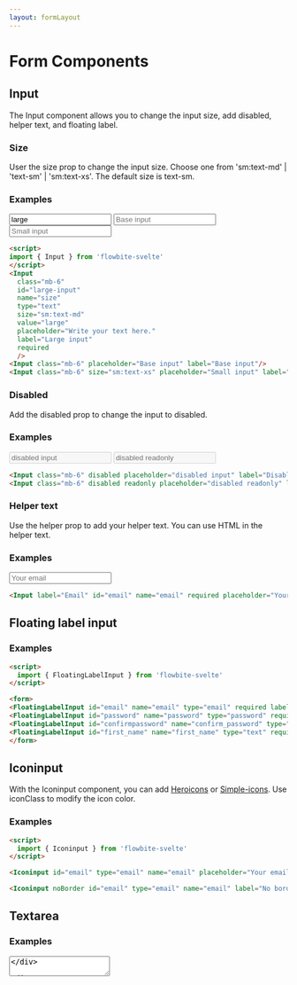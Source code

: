 ```yaml
---
layout: formLayout
---
```


<script>
import { Input, Iconinput, FloatingLabelInput, Toggle, Textarea, Select, Fileupload, Radio, SingleCheckbox, Checkbox, Table, TableDefaultRow } from '$lib/index'
import { AtSymbolIconSolid , MailIconOutline } from '@codewithshin/svelte-heroicons'
import componentProps1 from '../props/Input.json'
export let items1 = componentProps1.props
import componentProps2 from '../props/Iconinput.json'
export let items2 = componentProps2.props
import componentProps3 from '../props/FloatingLabelInput.json'
export let items3 = componentProps3.props
import componentProps4 from '../props/Toggle.json'
export let items4 = componentProps4.props
import componentProps5 from '../props/Textarea.json'
export let items5 = componentProps5.props
import componentProps6 from '../props/Select.json'
export let items6 = componentProps6.props
import componentProps7 from '../props/Fileupload.json'
export let items7 = componentProps7.props
import componentProps8 from '../props/Radio.json'
export let items8 = componentProps8.props
import componentProps9 from '../props/SingleCheckbox.json'
export let items9 = componentProps9.props
import componentProps10 from '../props/Checkbox.json'
export let items10 = componentProps10.props

let propHeader = ['Name', 'Type', 'Default']
// console.log(items)
let divClass='w-full relative overflow-x-auto shadow-md sm:rounded-lg'


let props = {
  name: 'toggle-example',
  id: 'toggle-example',
  label: 'Toggle me',
  checked: false,
  disabled: false
};
let props2 = {
  name: 'toggle-example-checked',
  id: 'toggle-example-checked',
  label: 'Toggle me (checked)',
  checked: true,
  disabled: false
};
let props3 = {
  name: 'toggle-example-disabled',
  id: 'toggle-example-disabled',
  label: 'Toggle me (disabled)',
  checked: false,
  disabled: true
};
let textareaprops = {
  id: 'message',
  name: 'message',
  label: 'Your message',
  rows: 4,
  placeholder: 'Leave a comment...',
};

let selectprops = {
  id : 'countries',
	name : 'country',
	label : 'Select your country',
}
let selected;
let fileuploadprops = {
  id : 'user_avatar',
	label : 'Upload file'
}
let fileuploadprops2 = {
  id : 'user_avatar',
  label : 'Upload file',
  helper : 'A profile picture is useful to confirm your are logged into your account'
}
let radiooptions = [
  {
    id: 'country-option-1',
    value: 'USA',
    checked: true,
    label: 'United States'
  },
  {
    id: 'country-option-2',
    label: 'Germany',
    value: 'Germany'
  },
  {
    id: 'country-option-3',
    label: 'Spain (disabled)',
    value: 'Spain',
    disabled: true
  }
];

let radioname='countries'

let legend = 'Checkbox variants';
let checkboxOptions= [
  {
    id: 'checkbox-1',
    checked: true,
    label:
      'I agree to the <a href="#" class="text-blue-600 hover:underline dark:text-blue-500">terms and conditions</a>'
  },
  {
    id: 'checkbox-2',
    label: 'I want to get promotional offers'
  },
  {
    id: 'checkbox-3',
    label: 'Eligible for international shipping (disabled)',
    disabled: true
  },
  {
    id: 'checkbox-4',
    label: 'Free shipping via Flowbite',
    helper:
      "For orders shipped from Flowbite from <span class='font-medium'>€ 25</span> in books or <span>€ 29</span> on other categories</span>"
  }
]

</script>

<h1 class="text-3xl w-full dark:text-white pt-16">Form Components</h1>

<h2 class="text-2xl w-full dark:text-white py-4">Input</h2>

<p class="dark:text-white py-4 text-lg">The Input component allows you to change the input size, add disabled, helper text, and floating label.</p>

<h3 class="text-xl w-full dark:text-white py-8">Size</h3>

<p class="dark:text-white py-4 text-lg">User the size prop to change the input size. Choose one from 'sm:text-md' | 'text-sm' | 'sm:text-xs'. The default size is text-sm.</p>

<h3 class="text-xl w-full dark:text-white py-4">Examples</h3>

<div class="rounded-xl w-full my-4 mx-auto bg-gradient-to-r bg-white dark:bg-gray-900 border border-gray-200 dark:border-gray-700 p-2 sm:p-6">
<Input class="mb-6"
  id="large-input"
  name="size"
  type="text"
  size="sm:text-md"
  value="large"
  placeholder="Write your text here."
  label="Large input"
  required
  />
<Input class="mb-6" placeholder="Base input" label="Base input"/>
<Input class="mb-6" size="sm:text-xs" placeholder="Small input" label="Small input"/>
</div>

```html
<script>
import { Input } from 'flowbite-svelte'
</script>
<Input
  class="mb-6"
  id="large-input"
  name="size"
  type="text"
  size="sm:text-md"
  value="large"
  placeholder="Write your text here."
  label="Large input"
  required
  />
<Input class="mb-6" placeholder="Base input" label="Base input"/>
<Input class="mb-6" size="sm:text-xs" placeholder="Small input" label="Small input"/>
```

<h3 class="text-xl w-full dark:text-white py-8">Disabled</h3>

<p class="dark:text-white py-4 text-lg">Add the disabled prop to change the input to disabled.</p>

<h3 class="text-xl w-full dark:text-white py-4">Examples</h3>

<div class="rounded-xl w-full my-4 mx-auto bg-gradient-to-r bg-white dark:bg-gray-900 border border-gray-200 dark:border-gray-700 p-2 sm:p-6">
<Input class="mb-6" disabled placeholder="disabled input" label="Disabled input"/>
<Input class="mb-6" disabled readonly placeholder="disabled readonly" label="Disabled readonly input"/>
</div>

```html
<Input class="mb-6" disabled placeholder="disabled input" label="Disabled input"/>
<Input class="mb-6" disabled readonly placeholder="disabled readonly" label="Disabled readonly input"/>
```

<h3 class="text-xl w-full dark:text-white py-8">Helper text</h3>

<p class="dark:text-white py-4 text-lg">Use the helper prop to add your helper text. You can use HTML in the helper text.</p>

<h3 class="text-xl w-full dark:text-white py-4">Examples</h3>

<div class="rounded-xl w-full my-4 mx-auto bg-gradient-to-r bg-white dark:bg-gray-900 border border-gray-200 dark:border-gray-700 p-2 sm:p-6">
<Input label="Email" id="email" name="email" required placeholder="Your email" helper="You can add helper text in <b>HTML</b>."/>
</div>

```html
<Input label="Email" id="email" name="email" required placeholder="Your email" helper="You can add helper text in <b>HTML</b>."/>
```

<h2 class="text-2xl w-full dark:text-white py-8">Floating label input</h2>

<h3 class="text-xl w-full dark:text-white py-4">Examples</h3>

<div class="rounded-xl w-full my-4 mx-auto bg-gradient-to-r bg-white dark:bg-gray-900 border border-gray-200 dark:border-gray-700 p-2 sm:p-6">
<form>
<FloatingLabelInput id="email" name="email" type="email" required label="Email"/>
<FloatingLabelInput id="password" name="password" type="password" required label="Password" />
<FloatingLabelInput id="confirmpassword" name="confirm_password" type="password" required label="Confirm password" />
<FloatingLabelInput id="first_name" name="first_name" type="text" required label="First name" />
</form>
</div>

```html
<script>
  import { FloatingLabelInput } from 'flowbite-svelte'
</script>

<form> 
<FloatingLabelInput id="email" name="email" type="email" required label="Email"/>
<FloatingLabelInput id="password" name="password" type="password" required label="Password" />
<FloatingLabelInput id="confirmpassword" name="confirm_password" type="password" required label="Confirm password" />
<FloatingLabelInput id="first_name" name="first_name" type="text" required label="First name" />
</form>
```

<h2 class="text-2xl w-full dark:text-white py-8">Iconinput</h2>

<p class="dark:text-white py-4 text-lg">With the Iconinput component, you can add <a href="https://flowbite-svelte.vercel.app/icons/heroicons">Heroicons</a> or <a href="https://flowbite-svelte.vercel.app/icons/simple-icons">Simple-icons</a>. Use iconClass to modify the icon color.</p>

<h3 class="text-xl w-full dark:text-white py-4">Examples</h3>

<div class="rounded-xl w-full my-4 mx-auto bg-gradient-to-r bg-white dark:bg-gray-900 border border-gray-200 dark:border-gray-700 p-2 sm:p-6">
<Iconinput id="email" type="email" name="email" placeholder="Your email" label="Border" icon={AtSymbolIconSolid} iconClass="h-4 w-4 mr-2 text-blue-500"/>
<div class="py-4">
<Iconinput noBorder id="email" type="email" name="email" label="No border" icon={MailIconOutline} iconClass="h-4 w-4 mr-2 text-blue-500"/>
</div>
</div>

```html
<script>
  import { Iconinput } from 'flowbite-svelte'
</script>

<Iconinput id="email" type="email" name="email" placeholder="Your email" label="Border" icon={AtSymbolIconSolid} iconClass="h-4 w-4 mr-2 text-blue-500"/>

<Iconinput noBorder id="email" type="email" name="email" label="No border" icon={MailIconOutline} iconClass="h-4 w-4 mr-2 text-blue-500"/>
```

<h2 class="text-2xl w-full dark:text-white py-8">Textarea</h2>

<h3 class="text-xl w-full dark:text-white py-4">Examples</h3>

<div class="rounded-xl w-full my-4 mx-auto bg-gradient-to-r bg-white dark:bg-gray-900 border border-gray-200 dark:border-gray-700 p-2 sm:p-6">
<Textarea {...textareaprops} />
</div>

```html
<script>
import { Textarea } from 'flowbite-svelte'
let textareaprops = {
  id: 'message',
  name: 'message',
  label: 'Your message',
  rows: 4,
  placeholder: 'Leave a comment...',
};
</script>

<Textarea {...textareaprops} />
```

<h2 class="text-2xl w-full dark:text-white py-8">Select input</h2>

<h3 class="text-xl w-full dark:text-white py-4">Examples</h3>

<div class="rounded-xl w-full my-4 mx-auto bg-gradient-to-r bg-white dark:bg-gray-900 border border-gray-200 dark:border-gray-700 p-2 sm:p-6">
<Select {...selectprops} bind:value={selected}>
  <option value="us">United States</option>
  <option value="ca">Canada</option>
  <option value="fr">France</option>
</Select>
</div>

```html
<script>
import { Select} from 'flowbite-svelte'

let selectprops = {
  id : 'countries',
	name : 'country',
	label : 'Select your country',
}
</script>

<Select {...selectprops} bind:value={selected}>
  <option value="us">United States</option>
  <option value="ca">Canada</option>
  <option value="fr">France</option>
</Select>
```

<h2 class="text-2xl w-full dark:text-white py-8">Checkbox</h2>

<h3 class="text-xl w-full dark:text-white py-4">Examples</h3>

<div class="rounded-xl w-full my-4 mx-auto bg-gradient-to-r bg-white dark:bg-gray-900 border border-gray-200 dark:border-gray-700 p-2 sm:p-6">
<Checkbox options={checkboxOptions} {legend} />
</div>

```html
<script>
import { Checkbox } from 'flowbite-svelte'

let legend = 'Checkbox variants';
let checkboxOptions= [
  {
    id: 'checkbox-1',
    checked: true,
    label:
      'I agree to the <a href="#" class="text-blue-600 hover:underline dark:text-blue-500">terms and conditions</a>'
  },
  {
    id: 'checkbox-2',
    label: 'I want to get promotional offers'
  },
  {
    id: 'checkbox-3',
    label: 'Eligible for international shipping (disabled)',
    disabled: true
  },
  {
    id: 'checkbox-4',
    label: 'Free shipping via Flowbite',
    helper:
      "For orders shipped from Flowbite from <span class='font-medium'>€ 25</span> in books or <span>€ 29</span> on other categories</span>"
  }
]
</script>

<Checkbox options={checkboxOptions} {legend} />
```

<h2 class="text-2xl w-full dark:text-white py-8">Single checkobx</h2>

<h3 class="text-xl w-full dark:text-white py-4">Examples</h3>

<div class="rounded-xl w-full my-4 mx-auto bg-gradient-to-r bg-white dark:bg-gray-900 border border-gray-200 dark:border-gray-700 p-2 sm:p-6">
<SingleCheckbox name="rememberme" id="rememberme" required label="Remember me" />
</div>

```html
<SingleCheckbox name="rememberme" id="rememberme" required label="Remember me" />
```

<h2 class="text-2xl w-full dark:text-white py-8">Radio</h2>

<h3 class="text-xl w-full dark:text-white py-4">Examples</h3>

<div class="rounded-xl w-full my-4 mx-auto bg-gradient-to-r bg-white dark:bg-gray-900 border border-gray-200 dark:border-gray-700 p-2 sm:p-6">
<Radio options={radiooptions} name={radioname}/>
</div>

```html
<script>
let radiooptions = [
		{
			id: 'country-option-1',
			value: 'USA',
			checked: true,
			label: 'United States'
		},
		{
			id: 'country-option-2',
			label: 'Germany',
			value: 'Germany'
		},
		{
			id: 'country-option-3',
			label: 'Spain (disabled)',
			value: 'Spain',
			disabled: true
		}
	];
let radioname='countries'
</script>

<Radio options={radiooptions} name={radioname}/>
```

<h2 class="text-2xl w-full dark:text-white py-8">File upload</h2>

<h3 class="text-xl w-full dark:text-white py-4">Examples</h3>

<div class="rounded-xl w-full my-4 mx-auto bg-gradient-to-r bg-white dark:bg-gray-900 border border-gray-200 dark:border-gray-700 p-2 sm:p-6">
<Fileupload {...fileuploadprops} />
<Fileupload {...fileuploadprops2} />
</div>

```html
<script>
import { Fileupload } from 'flowbite-svelte'

let fileuploadprops = {
  id : 'user_avatar',
  label : 'Upload file'
}

let fileuploadprops2 = {
  id : 'user_avatar',
  label : 'Upload file',
  helper : 'A profile picture is useful to confirm your are logged into your account'
}
</script>

<Fileupload {...fileuploadprops} />
<Fileupload {...fileuploadprops2} />
```

<h2 class="text-2xl w-full dark:text-white py-8">Toggle</h2>

<h3 class="text-xl w-full dark:text-white py-4">Examples</h3>

<div class="rounded-xl w-full my-4 mx-auto bg-gradient-to-r bg-white dark:bg-gray-900 border border-gray-200 dark:border-gray-700 p-2 sm:p-6">
<Toggle {...props}/>

<Toggle {...props2}/>

<Toggle {...props3}/>
</div>

```html
<script>
import { Toggle } from 'flowbite-svelte'
let props = {
		name: 'toggle-example',
		id: 'toggle-example',
		label: 'Toggle me',
		labelClass: 'flex relative items-center mb-4 cursor-pointer',
		divClass:
			'w-11 h-6 bg-gray-200 rounded-full border border-gray-200 toggle-bg dark:bg-gray-700 dark:border-gray-600',
		spanClass: 'ml-3 text-sm font-medium text-gray-900 dark:text-gray-300',
		checked: false,
		disabled: false
	};
let props2 = {
		name: 'toggle-example-checked',
		id: 'toggle-example-checked',
		label: 'Toggle me (checked)',
		checked: true,
		disabled: false
	};
let props3 = {
		name: 'toggle-example-disabled',
		id: 'toggle-example-disabled',
		label: 'Toggle me (disabled)',
		checked: false,
		disabled: true
	};
 let textareaprops = {
		id: 'message',
		name: 'message',
		label: 'Your message',
		rows: 4,
		placeholder: 'Leave a comment...',
	};
</script>

<Toggle {...props}/>

<Toggle {...props2}/>

<Toggle {...props3}/>
```

<h2 class="text-2xl w-full dark:text-white py-8">Props</h2>

<p class="dark:text-white py-4 text-lg">The component has the following props, type, and default values. See <a href="/type-list" class="text-blue-600 hover:underline dark:text-blue-500">type-list page</a> for type information.</p>

<h3 class="text-xl w-full dark:text-white py-8">Input</h3>

<Table header={propHeader} {divClass} >
  <TableDefaultRow items={items1} rowState='hover' />
</Table>


<h3 class="text-xl w-full dark:text-white py-8">Iconinput</h3>

<Table header={propHeader} {divClass} >
  <TableDefaultRow items={items2} rowState='hover' />
</Table>


<h3 class="text-xl w-full dark:text-white py-8">FloatingLabelInput</h3>

<Table header={propHeader} {divClass} >
  <TableDefaultRow items={items3} rowState='hover' />
</Table>


<h3 class="text-xl w-full dark:text-white py-8">Toggle</h3>

<Table header={propHeader} {divClass} >
  <TableDefaultRow items={items4} rowState='hover' />
</Table>


<h3 class="text-xl w-full dark:text-white py-8">Textarea</h3>

<Table header={propHeader} {divClass} >
  <TableDefaultRow items={items5} rowState='hover' />
</Table>


<h3 class="text-xl w-full dark:text-white py-8">Select</h3>

<Table header={propHeader} {divClass} >
  <TableDefaultRow items={items6} rowState='hover' />
</Table>


<h3 class="text-xl w-full dark:text-white py-8">Fileupload</h3>

<Table header={propHeader} {divClass} >
  <TableDefaultRow items={items7} rowState='hover' />
</Table>


<h3 class="text-xl w-full dark:text-white py-8">Radio</h3>

<Table header={propHeader} {divClass} >
  <TableDefaultRow items={items8} rowState='hover' />
</Table>


<h3 class="text-xl w-full dark:text-white py-8">SingleCheckbox</h3>

<Table header={propHeader} {divClass} >
  <TableDefaultRow items={items9} rowState='hover' />
</Table>


<h3 class="text-xl w-full dark:text-white py-8">Checkbox</h3>

<Table header={propHeader} {divClass} >
  <TableDefaultRow items={items10} rowState='hover' />
</Table>
